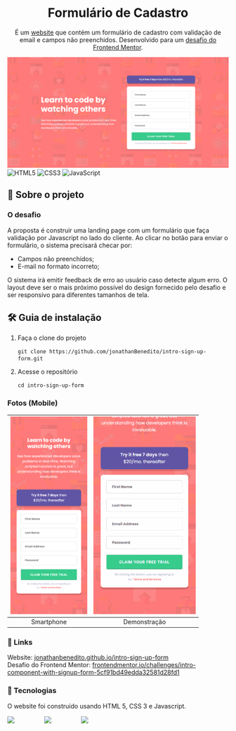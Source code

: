 <h1 align="center">
  Formulário de Cadastro
</h1>
<p align="center">
    É um <a href="https://jonathanbenedito.github.io/intro-sign-up-form/" target="_blank">website</a> que contém um formulário de cadastro com validação de email e campos não preenchidos. Desenvolvido para um <a href="https://www.frontendmentor.io/challenges/intro-component-with-signup-form-5cf91bd49edda32581d28fd1">desafio do Frontend Mentor</a>.
</p>

![demo](design/desktop-layout.png)
![HTML5](https://img.shields.io/badge/html5-%23E34F26.svg?style=for-the-badge&logo=html5&logoColor=white)
![CSS3](https://img.shields.io/badge/css3-%231572B6.svg?style=for-the-badge&logo=css3&logoColor=white)
![JavaScript](https://img.shields.io/badge/javascript-%23323330.svg?style=for-the-badge&logo=javascript&logoColor=%23F7DF1E)

## 💬 Sobre o projeto

### O desafio

A proposta é construir uma landing page com um formulário que faça validação por Javascript no lado do cliente. Ao clicar no botão para enviar o formulário, o sistema precisará checar por:

- Campos não preenchidos;
- E-mail no formato incorreto;

O sistema irá emitir feedback de erro ao usuário caso detecte algum erro. O layout deve ser o mais próximo possível do design fornecido pelo desafio e ser responsivo para diferentes tamanhos de tela.

## 🛠 Guia de instalação

1. Faça o clone do projeto
    ```
    git clone https://github.com/jonathanBenedito/intro-sign-up-form.git
    ```

2. Acesse o repositório
    ```
    cd intro-sign-up-form
    ```

### Fotos (Mobile)

| <img alt="news homepage mobile showcase" src="design/smartphone-layout.png" height="450" /> | <img alt="news homepage on tablet" src="design/demonstracao-validacao.gif" height="450"/> |
|:---:|:---:|
| Smartphone | Demonstração |

### 🔗 Links

Website: <a href="https://jonathanbenedito.github.io/intro-sign-up-form/">jonathanbenedito.github.io/intro-sign-up-form</a><br />
Desafio do Frontend Mentor: <a href="https://www.frontendmentor.io/challenges/intro-component-with-signup-form-5cf91bd49edda32581d28fd1">frontendmentor.io/challenges/intro-component-with-signup-form-5cf91bd49edda32581d28fd1</a>

### 🧱 Tecnologias

O website foi construído usando HTML 5, CSS 3 e Javascript.

<div style="display: flex; margin-top: 15px; gap: 20px;">
  <img src="https://cdn.jsdelivr.net/gh/devicons/devicon/icons/html5/html5-original-wordmark.svg" width="64" />
  <img src="https://cdn.jsdelivr.net/gh/devicons/devicon/icons/css3/css3-original-wordmark.svg" width="64" />
  <img src="https://cdn.jsdelivr.net/gh/devicons/devicon/icons/javascript/javascript-original.svg" width="64"/>        
</div>
